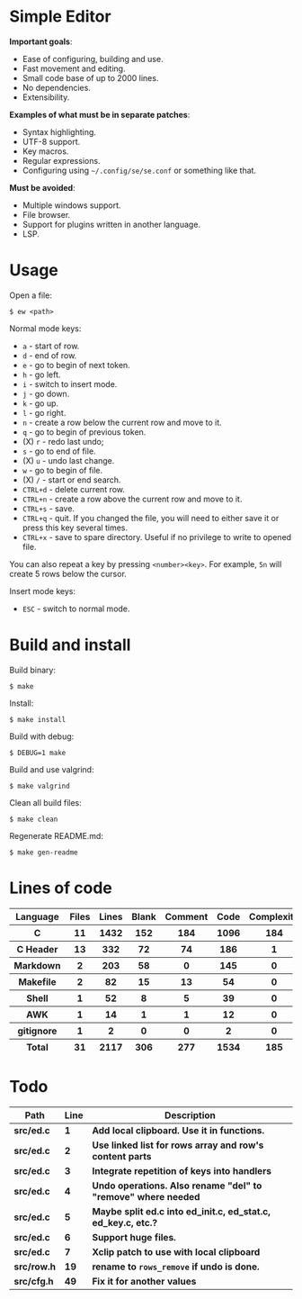 # Simple Editor

**Important goals**:

- Ease of configuring, building and use.
- Fast movement and editing.
- Small code base of up to 2000 lines.
- No dependencies.
- Extensibility.

**Examples of what must be in separate patches**:

- Syntax highlighting.
- UTF-8 support.
- Key macros.
- Regular expressions.
- Configuring using `~/.config/se/se.conf` or something like that.

**Must be avoided**:

- Multiple windows support.
- File browser.
- Support for plugins written in another language.
- LSP.

# Usage

Open a file:

```
$ ew <path>
```

Normal mode keys:

- `a` - start of row.
- `d` - end of row.
- `e` - go to begin of next token.
- `h` - go left.
- `i` - switch to insert mode.
- `j` - go down.
- `k` - go up.
- `l` - go right.
- `n` - create a row below the current row and move to it.
- `q` - go to begin of previous token.
- (X) `r` - redo last undo;
- `s` - go to end of file.
- (X) `u` - undo last change.
- `w` - go to begin of file.
- (X) `/` - start or end search.
- `CTRL+d` - delete current row.
- `CTRL+n` - create a row above the current row and move to it.
- `CTRL+s` - save.
- `CTRL+q` - quit. If you changed the file, you will need to either save it or press this key several times.
- `CTRL+x` - save to spare directory. Useful if no privilege to write to opened file.

You can also repeat a key by pressing `<number><key>`. For example, `5n` will create 5 rows below the cursor.

Insert mode keys:

- `ESC` - switch to normal mode.

# Build and install

Build binary:

```
$ make
```

Install:

```
$ make install
```

Build with debug:

```
$ DEBUG=1 make
```

Build and use valgrind:

```
$ make valgrind
```

Clean all build files:

```
$ make clean
```

Regenerate README.md:

```
$ make gen-readme
```


# Lines of code

<table id="scc-table">
	<thead><tr>
		<th>Language</th>
		<th>Files</th>
		<th>Lines</th>
		<th>Blank</th>
		<th>Comment</th>
		<th>Code</th>
		<th>Complexity</th>
		<th>Bytes</th>
	</tr></thead>
	<tbody><tr>
		<th>C</th>
		<th>11</th>
		<th>1432</th>
		<th>152</th>
		<th>184</th>
		<th>1096</th>
		<th>184</th>
		<th>29274</th>
	</tr><tr>
		<th>C Header</th>
		<th>13</th>
		<th>332</th>
		<th>72</th>
		<th>74</th>
		<th>186</th>
		<th>1</th>
		<th>7491</th>
	</tr><tr>
		<th>Markdown</th>
		<th>2</th>
		<th>203</th>
		<th>58</th>
		<th>0</th>
		<th>145</th>
		<th>0</th>
		<th>3498</th>
	</tr><tr>
		<th>Makefile</th>
		<th>2</th>
		<th>82</th>
		<th>15</th>
		<th>13</th>
		<th>54</th>
		<th>0</th>
		<th>1871</th>
	</tr><tr>
		<th>Shell</th>
		<th>1</th>
		<th>52</th>
		<th>8</th>
		<th>5</th>
		<th>39</th>
		<th>0</th>
		<th>1008</th>
	</tr><tr>
		<th>AWK</th>
		<th>1</th>
		<th>14</th>
		<th>1</th>
		<th>1</th>
		<th>12</th>
		<th>0</th>
		<th>220</th>
	</tr><tr>
		<th>gitignore</th>
		<th>1</th>
		<th>2</th>
		<th>0</th>
		<th>0</th>
		<th>2</th>
		<th>0</th>
		<th>11</th>
	</tr></tbody>
	<tfoot><tr>
		<th>Total</th>
		<th>31</th>
		<th>2117</th>
		<th>306</th>
		<th>277</th>
		<th>1534</th>
		<th>185</th>
    	<th>43373</th>
	</tr></tfoot>
	</table>

# Todo

|Path|Line|Description|
|-|-|-|
|**src/ed.c**|**1**|**Add local clipboard. Use it in functions.**|
|**src/ed.c**|**2**|**Use linked list for rows array and row's content parts**|
|**src/ed.c**|**3**|**Integrate repetition of keys into handlers**|
|**src/ed.c**|**4**|**Undo operations. Also rename "del" to "remove" where needed**|
|**src/ed.c**|**5**|**Maybe split ed.c into ed_init.c, ed_stat.c, ed_key.c, etc.?**|
|**src/ed.c**|**6**|**Support huge files.**|
|**src/ed.c**|**7**|**Xclip patch to use with local clipboard**|
|**src/row.h**|**19**|**rename to `rows_remove` if undo is done.**|
|**src/cfg.h**|**49**|**Fix it for another values**|
